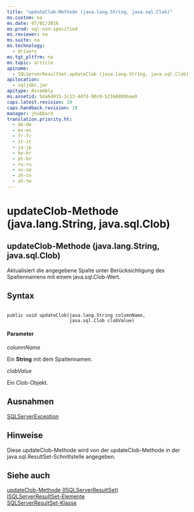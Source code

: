 ```yaml
---
title: "updateClob-Methode (java.lang.String, java.sql.Clob)"
ms.custom: na
ms.date: 07/01/2016
ms.prod: sql-non-specified
ms.reviewer: na
ms.suite: na
ms.technology: 
  - drivers
ms.tgt_pltfrm: na
ms.topic: article
apiname: 
  - SQLServerResultSet.updateClob (java.lang.String, java.sql.Clob)
apilocation: 
  - sqljdbc.jar
apitype: Assembly
ms.assetid: 5da64915-1c13-44fd-90c0-52168889bae0
caps.latest.revision: 10
caps.handback.revision: 10
manager: jhubbard
translation.priority.ht: 
  - de-de
  - es-es
  - fr-fr
  - it-it
  - ja-jp
  - ko-kr
  - pt-br
  - ru-ru
  - sv-se
  - zh-cn
  - zh-tw
---
```

# updateClob-Methode (java.lang.String, java.sql.Clob)
    
## updateClob\-Methode \(java.lang.String, java.sql.Clob\)  
 Aktualisiert die angegebene Spalte unter Berücksichtigung des Spaltennamens mit einem java.sql.Clob\-Wert.  
  
## Syntax  
  
```  
  
public void updateClob(java.lang.String columnName,  
                       java.sql.Clob clobValue)  
```  
  
#### Parameter  
 *columnName*  
  
 Ein **String** mit dem Spaltennamen.  
  
 *clobValue*  
  
 Ein Clob\-Objekt.  
  
## Ausnahmen  
 [SQLServerException](../content/SQLServerException-Class.md)  
  
## Hinweise  
 Diese updateClob\-Methode wird von der updateClob\-Methode in der java.sql.ResultSet\-Schnittstelle angegeben.  
  
## Siehe auch  
 [updateClob-Methode &#40;ISQLServerResultSet&#41;](../content/updateClob-Method--SQLServerResultSet-.md)   
 [ISQLServerResultSet-Elemente](../content/SQLServerResultSet-Members.md)   
 [SQLServerResultSet-Klasse](../content/SQLServerResultSet-Class.md)  
  
  
